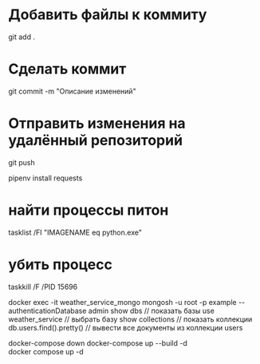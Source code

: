 # Добавить файлы к коммиту
git add .

# Сделать коммит
git commit -m "Описание изменений"

# Отправить изменения на удалённый репозиторий
git push

pipenv install requests

# найти процессы питон
tasklist /FI "IMAGENAME eq python.exe"

# убить процесс
taskkill /F /PID 15696

docker exec -it weather_service_mongo mongosh -u root -p example --authenticationDatabase admin
show dbs                // показать базы
use weather_service      // выбрать базу
show collections         // показать коллекции
db.users.find().pretty() // вывести все документы из коллекции users

docker-compose down
docker-compose up --build -d  
docker compose up -d
